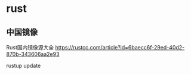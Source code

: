 # rust

## 中国镜像

Rust国内镜像源大全
https://rustcc.com/article?id=6baecc6f-29ed-40d2-870b-343606aa2e93

rustup update